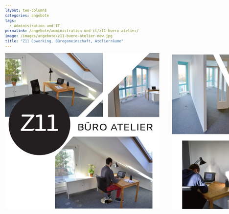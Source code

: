 ```yaml
---
layout: two-columns
categories: angebote
tags:
  - Administration-und-IT
permalink: /angebote/administration-und-it/z11-buero-atelier/
image: /images/angebote/z11-buero-atelier-new.jpg
title: "Z11 Coworking, Bürogemeinschaft, Atelierräume"
---
```

<div class="row">
<div class="large-12 columns">
<img alt="Z11 Büro Atelier" src="/images/angebote/z11-buero-atelier/angebot/z11-1.jpg" /><br><br>
<img alt="Z11 Büro Atelier" src="/images/angebote/z11-buero-atelier/angebot/z11-2.jpg" />
<p><br>Wir vom <i>Z11 Büro Atelier</i> bieten dir eine anregende, flexible Arbeitsumgebung ab 220.- Fr./Monat.</p>
<p>Nebst dem kreativen, unternehmerischen Umfeld profitierst du ausserdem von der komplett ausgebauten Büro und IT-Infrastruktur.</p>
<p>Wechselnde Kunstausstellungen und ein kleines Lebensmittelsortiment (Bio) kreieren eine inspirierende Arbeitsatmosphäre.</p>

<a href="/ueber-uns/kontakt/" class="button"><i class="fi-arrow-right"></i> Kontaktiere uns für eine Besichtigung!</a>

<h2>Das ist Z11</h2>
<ul>
<li>Komplett eingerichteter Arbeitsplatz oder leerer Büroraum</li>
<li>Abschliessbare Räume à 15-30 m2 (Einzel- oder Mehrfachbelegung möglich)</li>
<li>Sofort bezugsfertig</li>
<li>Zugang 24/7</li>
<li>Sitzungsraum</li>
<li>WLAN, Drucker, Kopierer, Scanner</li>
<li>Gemeinschaftsraum mit Terrasse</li>
<li>Kleine Küche mit Kühlschrank, Geschirrspüler und vorhandenem Geschirr</li>
<li>Vielfältige ÖV Anbindung mit Tram 10, 11, 12 und Bus 761, 759, 781</li>
</ul>

<h2>Z11's Spezialitäten</h2>
<ul>
<li>3D Drucker</li>
<li>Bio-Lebensmittelverkauf</li>
<li>Wechselnde Kunstausstellung</li>
<li>Naherholung in unmittelbarer Nähe (Glattpark)</li>
<li>Briefkasten zur Mitbenutzung</li>
</ul>

<h2>Hier ist Z11</h2>
<p>Z11 Büro Atelier<br>
<a target="_blank" href="http://map.search.ch/Glattbrugg,Zunstr.11">Zunstrasse 11<br>8152 Glattbrugg</a><br>
044 534 64 54<br>
<a href="mailto:info@baz11.ch">info@baz11.ch</a><br>
<a href="http://www.baz11.ch">www.baz11.ch</a><br>
</p>

<img alt="Z11 Büro Atelier" src="/images/angebote/z11-buero-atelier/raeume/DSC_0001.resized.JPG" /><br><br>
<img alt="Z11 Büro Atelier" src="/images/angebote/z11-buero-atelier/raeume/DSC_0009.resized.JPG" /><br><br>
<img alt="Z11 Büro Atelier" src="/images/angebote/z11-buero-atelier/raeume/DSC_0002.resized.JPG" /><br><br>
<img alt="Z11 Büro Atelier" src="/images/angebote/z11-buero-atelier/raeume/DSC_0004.resized.JPG" />
